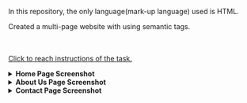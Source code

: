In this repository, the only language(mark-up language) used is HTML.

Created a multi-page website with using semantic tags.

<br /><br />
    [Click to reach instructions of the task.](https://academy.patika.dev/tr/courses/html/bolum-sonu2)


<details>
  <summary><b>Home Page Screenshot</b></summary>
  
![HomePageScreenShot](https://github.com/emregokgedik/patikaTasks/assets/71225557/aa2b6686-fe4a-4b52-b165-f6ff0646cbab)

</details>

<details>
  <summary><b>About Us Page Screenshot</b></summary>
  
![AboutUsScreenShot](https://github.com/emregokgedik/patikaTasks/assets/71225557/e35ffc44-f2d8-4329-8f34-5a433fee6b4b)  
  
</details>


<details>
  <summary><b>Contact Page Screenshot</b></summary>
  
  ![ContactScreenShot](https://github.com/emregokgedik/patikaTasks/assets/71225557/65734dd9-74ce-4ef0-b2d2-b532673dae7a)
  
</details>
